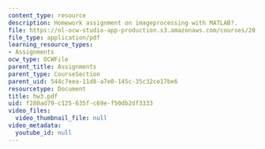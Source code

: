 ```yaml
---
content_type: resource
description: Homework assignment on imageprocessing with MATLAB?.
file: https://ol-ocw-studio-app-production.s3.amazonaws.com/courses/20-309-biological-engineering-ii-instrumentation-and-measurement-fall-2006/f280ad79c125635fc69ef50db2df3333_hw3.pdf
file_type: application/pdf
learning_resource_types:
- Assignments
ocw_type: OCWFile
parent_title: Assignments
parent_type: CourseSection
parent_uid: 544c7eea-11d8-a7e0-145c-35c32ce17be6
resourcetype: Document
title: hw3.pdf
uid: f280ad79-c125-635f-c69e-f50db2df3333
video_files:
  video_thumbnail_file: null
video_metadata:
  youtube_id: null
---
```

